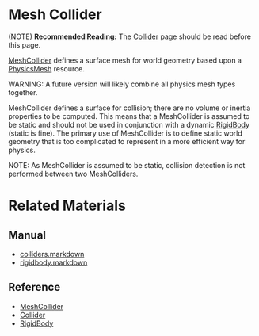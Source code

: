 # Mesh Collider
(NOTE) **Recommended Reading:** The [Collider](https://plasmaengine.github.io/PlasmaDocs/Plasma1/Editor/physics/colliders.markdown) page should be read before this page.

[MeshCollider](https://plasmaengine.github.io/PlasmaDocs/Plasma1/C++/code_reference/class_reference/meshcollider.markdown) defines a surface mesh for world geometry based upon a [PhysicsMesh](https://plasmaengine.github.io/PlasmaDocs/Plasma1/C++/code_reference/class_reference/physicsmesh.markdown) resource.

WARNING: A future version will likely combine all physics mesh types together.

MeshCollider defines a surface for collision; there are no volume or inertia properties to be computed. This means that a MeshCollider is assumed to be static and should not be used in conjunction with a dynamic [RigidBody](https://plasmaengine.github.io/PlasmaDocs/Plasma1/Editor/physics/colliders/rigidbody.markdown) (static is fine). The primary use of MeshCollider is to define static world geometry that is too complicated to represent in a more efficient way for physics.

NOTE: As MeshCollider is assumed to be static, collision detection is not performed between two MeshColliders. 

# Related Materials
## Manual
- [colliders.markdown](https://plasmaengine.github.io/PlasmaDocs/Plasma1/Editor/physics/colliders.markdown)
- [rigidbody.markdown](https://plasmaengine.github.io/PlasmaDocs/Plasma1/Editor/physics/colliders/rigidbody.markdown)

## Reference
- [MeshCollider](https://plasmaengine.github.io/PlasmaDocs/Plasma1/C++/code_reference/class_reference/meshcollider.markdown)
- [Collider](https://plasmaengine.github.io/PlasmaDocs/Plasma1/C++/code_reference/class_reference/collider.markdown)
- [RigidBody](https://plasmaengine.github.io/PlasmaDocs/Plasma1/C++/code_reference/class_reference/rigidbody.markdown) 

 
